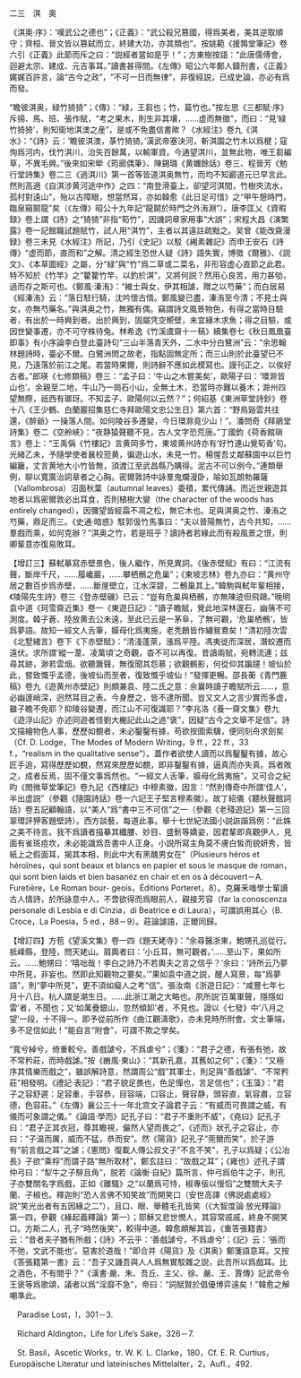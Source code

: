 二三　淇　奥

《淇奥·序》：‘嘆武公之德也”；《正義》：“武公殺兄篡國，得爲美者，美其逆取順守；齊桓、晉文皆以篡弑而立，終建大功，亦其類也”。按姚範《援鶉堂筆記》卷六引《正義》此節而斥之曰：“説經者當如是乎！”；方東樹按語：“此唐儒傅會，迴避太宗、建成、元吉事耳。”讀書甚得間。《左傳》昭公六年鄭人鑄刑書，《正義》娓娓百許言，論“古今之政”，“不可一日而無律”，非復經説，已成史論，亦必有爲而發。

“瞻彼淇奥，緑竹猗猗”；《傳》：“緑，王芻也；竹，萹竹也。”按左思《三都賦·序》斥揚、馬、班、張作賦，“考之果木，則生非其壤，……虚而無徵”，而曰：“見‘緑竹猗猗’，則知衛地淇澳之産”，是或不免盡信書歟？《水經注》卷九《淇水》：“《詩》云：‘瞻彼淇澳，菉竹猗猗。’漢武帝塞決河，斬淇園之竹木以爲楗；寇恂爲河内，伐竹淇川，治矢百餘萬，以輸軍資。今通望淇川，並無此物，唯王芻編草，不異毛興。”後來如宋犖《筠廊偶筆》、陳錫璐《黄嬭餘話》卷三、程晉芳《勉行堂詩集》卷二三《過淇川》第一首等皆道淇奥無竹，而均不知酈道元已早言此。然則高適《自淇涉黄河途中作》之四：“南登滑臺上，卻望河淇間，竹樹夾流水，孤村對遠山”，殆以古障眼，想當然耳，亦如韓愈《此日足可惜》之“甲午憩時門，臨泉窺鬬龍”矣（《左傳》昭公十九年記“龍鬬於時門之外洧淵”）。唐李匡乂《資暇録》卷上謂《詩》之“猗猗”非指“筍竹”，因譏詞章家用事“大誤”；宋程大昌《演繁露》卷一記館職試題賦竹，試人用“淇竹”，主者以其違註疏黜之。吴曾《能改齋漫録》卷三未見《水經注》所記，乃引《史記》以駁《緗素雜記》而申王安石《詩傳》“虚而節，直而和”之解。清之經生恐世人疑《詩》語失實，博徵《爾雅》、《説文》、《本草圖經》之屬，分“緑”與“竹”爲二草或二菜名，非形容虚心直節之此君。特不知於《竹竿》之“籊籊竹竿，以釣於淇”，又將何説？然用心良苦，用力甚劬，過而存之斯可也。《鄭風·溱洧》：“維士與女，伊其相謔，贈之以芍藥”；而白居易《經溱洧》云：“落日駐行騎，沈吟懷古情。鄭風變已盡，溱洧至今清；不見士與女，亦無芍藥名。”與淇奥之竹，無獨有偶。竊謂詩文風景物色，有得之當時目驗者，有出於一時興到者。出於興到，固屬凭空嚮壁，未宜緣木求魚；得之目驗，或因世變事遷，亦不可守株待兔。林希逸《竹溪鬳齋十一稿》續集卷七《秋日鳳凰臺即事》有小序論李白登此臺詩句“三山半落青天外，二水中分白鷺洲”云：“余思翰林題詩時，臺必不爾。白鷺洲問之故老，指點固無定所；而三山則於此臺望已不見，乃遠落於前江之尾。若當時果爾，則詩辭不應如此模寫也。謾刊正之，以俟好古者。”郎瑛《七修類稿》卷三：“孟子曰：‘牛山之木嘗美矣’，歐陽子曰：‘環滁皆山也’。余親至二地，牛山乃一崗石小山，全無土木，恐當時亦難以養木；滁州四望無際，祇西有瑯玡。不知孟子、歐陽何以云然？”；何紹基《東洲草堂詩鈔》卷十八《王少鶴、白蘭巖招集慈仁寺拜歐陽文忠公生日》第六首：“野鳥谿雲共往還，《醉爺》一操落人間。如何陵谷多遷變，今日環滁竟少山！”。潘問奇《拜鵑堂詩集》卷二《空舲峽》：“夜静猿聲聽不見，古人文字恐荒唐。”丁國鈞《荷香館瑣言》卷上：“王禹偁《竹樓記》言黄岡多竹，東坡黄州詩亦有‘好竹連山覺筍香’句。光緒乙未，予隨學使者襄校蒞黄，徧遊山水，未見一竹。楊惺吾丈鄰蘇園中以巨竹編籬，丈言黄地大小竹皆無，須渡江至武昌縣乃購得。泥古不可以例今。”連類舉例，聊以寬廣治詞章者之心胸。密爾敦詩中詠羣鬼爛漫卧，喻如瓦朗勃羅薩（Vallombrosa）沼面秋葉（autumnal leaves）委積，累代傳誦。而近世親遊其地者以爲密爾敦必出耳食，否則植樹大變（the character of the woods has entirely changed），因彌望皆經霜不凋之松，無它木也。足與淇奥之竹、溱洧之芍藥，鼎足而三。《史通·暗惑》駁郭伋竹馬事曰：“夫以晉陽無竹，古今共知，……羣戲而乘，如何克辦？”淇奥之竹，若是班乎？讀詩者若緣此而有殺風景之恨，則卿輩意亦復易敗耳。

【增訂三】蘇軾摹寫赤壁景色，後人繼作，所見異詞。《後赤壁賦》有曰：“江流有聲，斷岸千尺，……履巉巖，……攀栖鶻之危巢”；《東坡志林》卷九亦曰：“黄州守居之數百步爲赤壁，……斷崖壁立，江水深碧，二鶻巢其上。”韓駒與軾年輩相接，《陵陽先生詩》卷三《登赤壁磯》已云：“豈有危巢與栖鶻，亦無陳迹但飛鷗。”晚明袁中道《珂雪齋近集》卷一《東遊日記》：“讀子瞻賦，覺此地深林邃石，幽蒨不可測度。韓子蒼、陸放黄去公未遠，至此已云是一茅阜，了無可觀，‘危巢栖鶻’，皆爲夢語。故知一經文人舌筆，嫫母化爲夷施，老秃鶬皆作繡鴛鴦矣！”清初陸次雲《北墅緒言》卷下《下赤壁賦》：“清淺蓬萊，漲爲平陸。馮夷徙而深居，潛蛟遷而遠伏。求所謂‘縱一葦、凌萬頃’之奇觀，杳不可以再復。昔讀兩賦，宛轉流連；兹尋其跡，渺若雲烟。欲聽簫聲，無復聞其怨慕；欲觀鶴影，何從仰其蹁躚！坡仙於此，嘗致慨乎孟德，後坡仙而至者，復致慨乎坡仙！”發揮更暢。邵長蘅《青門簏稿》卷九《遊黄州赤壁記》則頗兼袁、陸二氏之意：余曩時讀子瞻賦所云……，意必幽邃峭深，迥然耳目之表。今身歷之，皆不逮所聞。豈又文人之言少實而多虚，雖子瞻不免耶？抑陵谷變遷，而江山不可復識耶？”李兆洛《養一齋文集》卷九《遊浮山記》亦述同遊者怪劉大櫆記此山之過“褒”，因疑“古今之文舉不足信”。詩文描繪物色人事，歷歷如覩者，未必鑿鑿有據，苟欲按圖索驥，便同刻舟求劍矣（Cf. D. Lodge，The Modes of Modern Writing，9 ff.，22 ff.，33 f.，“realism in the qualitative sense”）。蓋作者欲使人讀而以爲鑿鑿有據，故心匠手追，寫得歷歷如覩，然寫來歷歷如覩，即非鑿鑿有據，逼真而亦失真。爲者敗之，成者反焉，固不僅文事爲然也。“一經文人舌筆，嫫母化爲夷施”，又可合之紀昀《閲微草堂筆記》卷九記《西樓記》中穆素徽，因言：“然則傳奇中所謂‘佳人’，半出虚説”（參觀《隨園詩話》卷一六記王子堅言穆素徽）。故丁紹儀《聽秋聲館詞話》卷五記顧翰語，以“美人”爲“書中三不可信”之一（參觀《老殘遊記》第一三回翠環評狎客題壁詩）。西方談藝，每道此事。舉十七世紀法國小説詼諧爲例：“此姝之美不待言。我不爲讀者描摹其纖腰、妙目、盛鬋等嬌姿，因君輩即真觀伊人，見面有雀斑痘坎，未必能識爲吾書中人正身。小説所寫主角莫不膚白皙而貌妍秀，皆紙上之假面耳，揭其本相，則此中大有黑醜男女在”（Plusieurs héros et héroïnes，qui sont beaux et blancs en papier et sous le masque de roman，qui sont bien laids et bien basanéz en chair et en os à découvert－A. Furetière，Le Roman bour-
geois，Éditions Porteret，8）。克羅釆嗤學士輩讀古人情詩，於所詠意中人，不啻欲得而爲眼前人，親接芳容（far la conoscenza personale di Lesbia e di Cinzia，di Beatrice e di Laura），可謂誤用其心（B. Croce，La Poesia，5 ed.，88－9）。莊論謔語，正爾同歸。

【增訂四】方苞《望溪文集》卷一四《題天姥寺》：“余尋醫浙東，鮑甥孔巡從行。抵嵊縣，登陸，問天姥山。肩輿者曰：‘小丘耳，無可觀者。’……至山下，果如所云。……鮑甥曰：‘嘻咄哉！李白之詩乃不若輿夫之言之信乎？’余曰：‘詩所云乃夢中所見，非妄也。然即此知觀物之要矣。’”果如袁中道之説，醒人寫景，每“爲夢語”，則“夢中所見”，更不須如癡人之考“信”。張汝南《浙遊日記》：“咸豐七年七月十八日。杭人謂是潮生日。……此浙江潮之大略也。夙所説‘百萬軍聲，隱隱如雷’者，不聞也；又‘如萬疊銀山，忽然傾卸’者，不見也。證以《七發》中‘八月之望’一段，十不得一。即予從前所作《曲江觀濤歌》，亦未見時所附會。文士筆端，多不足信如此！”能自言“附會”，可謂不欺之學矣。

“寬兮綽兮，倚重較兮。善戲謔兮，不爲虐兮”；《箋》：“君子之德，有張有弛，故不常矜莊，而時戲謔。”按《豳風·東山》：“其新孔嘉，其舊如之何”；《箋》：“又極序其情樂而戲之”，雖誤解詩意，然謂周公“戲”其軍士，則足與“善戲謔”、“不常矜莊”相發明。《禮記·表記》：“君子貌足畏也，色足憚也，言足信也”；《玉藻》：“君子之容舒遲：足容重，手容恭，目容端，口容止，聲容静，頭容直，氣容肅，立容德，色容莊。”《左傳》襄公三十一年北宫文子論君子云：“有威而可畏謂之威，有儀而可象謂之儀。”《論語·學而》記孔子曰：“君子不重則不威”，《堯曰》記孔子曰：“君子正其衣冠，尊其瞻視，儼然人望而畏之”，《述而》狀孔子之容止，亦曰：“子温而厲，威而不猛，恭而安”。然《陽貨》記孔子“莞爾而笑”，於子游有“前言戲之耳”之謔；《憲問》復載人傳公叔文子“不言不笑”，孔子以爲疑；《公冶長》子欲“乘桴”而謂子路“無所取材”，鄭玄註曰：“故戲之耳”；《雍也》述孔子謂仲弓曰：“犁牛之子騂且角”，脱若《論衡·自紀》篇所言，仲弓爲伯牛之子，則孔子亦雙關名字爲戲，正如《離騷》之“以蘭爲可恃，椒專佞以慢慆”之雙關大夫子蘭、子椒也。釋迦則“恐人言佛不知笑故”而開笑口（安世高譯《佛説處處經》説“笑光出者有五因緣之二”），且口、眼、舉體毛孔皆笑（《大智度論·放光釋論》第一四，參觀《緣起義釋論》第一）；耶穌又悲世憫人，其容常戚戚，終身不開笑口。方斯二人，孔子“時然後笑”，較得中道。韓愈頗解其旨，《重答張籍書》云：“昔者夫子猶有所戲；《詩》不云乎：‘善戲謔兮，不爲虐兮’；《記》云：‘張而不弛，文武不能也’。惡害於道哉！”即合并《陽貨》及《淇奥》鄭箋語意耳。又按《答張籍第一書》云：“吾子又譏吾與人人爲無實駁雜之説，此吾所以爲戲耳。比之酒色，不有間乎？”《漢書·嚴、朱、吾丘、主父、徐、嚴、王、賈傳》記武帝令王褒等爲歌頌，議者以爲“淫靡不急”，帝曰：“詞賦賢於倡優博弈遠矣！”韓愈之解嘲準此。











　Paradise Lost，I，301－3.

　Richard Aldington，Life for Life’s Sake，326－7.

　St. Basil，Ascetic Works，tr. W. K. L. Clarke，180，Cf. E. R. Curtius，Europäische Literatur und lateinisches Mittelalter，2，Aufl.，492.